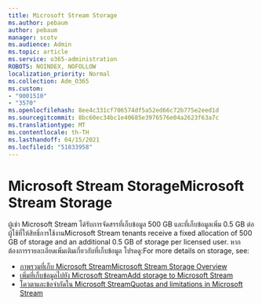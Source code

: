 ```yaml
---
title: Microsoft Stream Storage
ms.author: pebaum
author: pebaum
manager: scotv
ms.audience: Admin
ms.topic: article
ms.service: o365-administration
ROBOTS: NOINDEX, NOFOLLOW
localization_priority: Normal
ms.collection: Adm_O365
ms.custom:
- "9001510"
- "3570"
ms.openlocfilehash: 8ee4c331cf706574df5a52ed66c72b775e2eed1d
ms.sourcegitcommit: 8bc60ec34bc1e40685e3976576e04a2623f63a7c
ms.translationtype: MT
ms.contentlocale: th-TH
ms.lasthandoff: 04/15/2021
ms.locfileid: "51833958"
---
```

# <a name="microsoft-stream-storage"></a><span data-ttu-id="645f6-102">Microsoft Stream Storage</span><span class="sxs-lookup"><span data-stu-id="645f6-102">Microsoft Stream Storage</span></span>

<span data-ttu-id="645f6-103">ผู้เช่า Microsoft Stream ได้รับการจัดสรรที่เก็บข้อมูล 500 GB และที่เก็บข้อมูลเพิ่ม 0.5 GB ต่อผู้ใช้ที่ให้สิทธิ์การใช้งาน</span><span class="sxs-lookup"><span data-stu-id="645f6-103">Microsoft Stream tenants receive a fixed allocation of 500 GB of storage and an additional 0.5 GB of storage per licensed user.</span></span>
<span data-ttu-id="645f6-104">หากต้องการรายละเอียดเพิ่มเติมเกี่ยวกับที่เก็บข้อมูล โปรดดู:</span><span class="sxs-lookup"><span data-stu-id="645f6-104">For more details on storage, see:</span></span>

- [<span data-ttu-id="645f6-105">ภาพรวมที่เก็บ Microsoft Stream</span><span class="sxs-lookup"><span data-stu-id="645f6-105">Microsoft Stream Storage Overview</span></span>](https://docs.microsoft.com/stream/license-overview#storage)
- [<span data-ttu-id="645f6-106">เพิ่มที่เก็บข้อมูลไปยัง Microsoft Stream</span><span class="sxs-lookup"><span data-stu-id="645f6-106">Add storage to Microsoft Stream</span></span>](https://docs.microsoft.com/stream/storage-add-on)
- [<span data-ttu-id="645f6-107">โควตาและข้อจํากัดใน Microsoft Stream</span><span class="sxs-lookup"><span data-stu-id="645f6-107">Quotas and limitations in Microsoft Stream</span></span>](https://docs.microsoft.com/stream/quotas-and-limitations)

